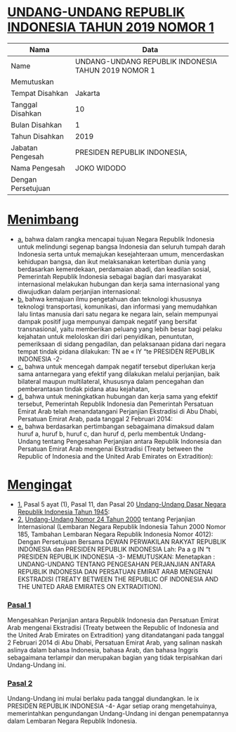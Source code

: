 # [UNDANG-UNDANG REPUBLIK INDONESIA TAHUN 2019 NOMOR 1](http://example.org/legal/document/uu/2019/1)

| Nama | Data |
| ------ | ----- |
|Name|UNDANG-UNDANG REPUBLIK INDONESIA TAHUN 2019 NOMOR 1|
|Memutuskan||
|Tempat Disahkan|Jakarta|
|Tanggal Disahkan|10|
|Bulan Disahkan|1|
|Tahun Disahkan|2019|
|Jabatan Pengesah|PRESIDEN REPUBLIK INDONESIA,|
|Nama Pengesah|JOKO WIDODO|
|Dengan Persetujuan||
# [Menimbang](http://example.org/legal/document/uu/2019/1/menimbang)

* [a.](http://example.org/legal/document/uu/2019/1/menimbang/point/a) bahwa dalam rangka mencapai tujuan Negara Republik Indonesia untuk melindungi segenap bangsa Indonesia dan seluruh tumpah darah Indonesia serta untuk memajukan kesejahteraan umum, mencerdaskan kehidupan bangsa, dan ikut melaksanakan ketertiban dunia yang berdasarkan kemerdekaan, perdamaian abadi, dan keadilan sosial, Pemerintah Republik Indonesia sebagai bagian dari masyarakat internasional melakukan hubungan dan kerja sama internasional yang diwujudkan dalam perjanjian internasional:
* [b.](http://example.org/legal/document/uu/2019/1/menimbang/point/b) bahwa kemajuan ilmu pengetahuan dan teknologi khususnya teknologi transportasi, komunikasi, dan informasi yang memudahkan lalu lintas manusia dari satu negara ke negara lain, selain mempunyai dampak positif juga mempunyai dampak negatif yang bersifat transnasional, yaitu memberikan peluang yang lebih besar bagi pelaku kejahatan untuk meloloskan diri dari penyidikan, penuntutan, pemeriksaan di sidang pengadilan, dan pelaksanaan pidana dari negara tempat tindak pidana dilakukan: TN ae « IY “te PRESIDEN REPUBLIK INDONESIA -2-
* [c.](http://example.org/legal/document/uu/2019/1/menimbang/point/c) bahwa untuk mencegah dampak negatif tersebut diperlukan kerja sama antarnegara yang efektif yang dilakukan melalui perjanjian, baik bilateral maupun multilateral, khususnya dalam pencegahan dan pemberantasan tindak pidana atau kejahatan,
* [d.](http://example.org/legal/document/uu/2019/1/menimbang/point/d) bahwa untuk meningkatkan hubungan dan kerja sama yang efektif tersebut, Pemerintah Republik Indonesia dan Pemerintah Persatuan Emirat Arab telah menandatangani Perjanjian Ekstradisi di Abu Dhabi, Persatuan Emirat Arab, pada tanggal 2 Februari 2014:
* [e.](http://example.org/legal/document/uu/2019/1/menimbang/point/e) bahwa berdasarkan pertimbangan sebagaimana dimaksud dalam huruf a, huruf b, huruf c, dan huruf d, perlu membentuk Undang-Undang tentang Pengesahan Perjanjian antara Republik Indonesia dan Persatuan Emirat Arab mengenai Ekstradisi (Treaty between the Republic of Indonesia and the United Arab Emirates on Extradition):
# [Mengingat](http://example.org/legal/document/uu/2019/1/mengingat)

* [1.](http://example.org/legal/document/uu/2019/1/mengingat/point/0001) Pasal 5 ayat (1), Pasal 11, dan Pasal 20 [Undang-Undang Dasar Negara Republik Indonesia Tahun 1945](http://example.org/legal/document/uu):
* [2.](http://example.org/legal/document/uu/2019/1/mengingat/point/0002) [Undang-Undang Nomor 24 Tahun 2000](http://example.org/legal/document/uu/2000/24) tentang Perjanjian Internasional (Lembaran Negara Republik Indonesia Tahun 2000 Nomor 185, Tambahan Lembaran Negara Republik Indonesia Nomor 4012): Dengan Persetujuan Bersama DEWAN PERWAKILAN RAKYAT REPUBLIK INDONESIA dan PRESIDEN REPUBLIK INDONESIA Lah: Pa a g IN “t PRESIDEN REPUBLIK INDONESIA -3- MEMUTUSKAN: Menetapkan : UNDANG-UNDANG TENTANG PENGESAHAN PERJANJIAN ANTARA REPUBLIK INDONESIA DAN PERSATUAN EMIRAT ARAB MENGENAI EKSTRADISI (TREATY BETWEEN THE REPUBLIC OF INDONESIA AND THE UNITED ARAB EMIRATES ON EXTRADITION).

### [Pasal 1](http://example.org/legal/document/uu/2019/1/pasal/0001)
Mengesahkan Perjanjian antara Republik Indonesia dan Persatuan Emirat Arab mengenai Ekstradisi (Treaty between the Republic of Indonesia and the United Arab Emirates on Extradition) yang ditandatangani pada tanggal 2 Februari 2014 di Abu Dhabi, Persatuan Emirat Arab, yang salinan naskah aslinya dalam bahasa Indonesia, bahasa Arab, dan bahasa Inggris sebagaimana terlampir dan merupakan bagian yang tidak terpisahkan dari Undang-Undang ini.


### [Pasal 2](http://example.org/legal/document/uu/2019/1/pasal/0002)
Undang-Undang ini mulai berlaku pada tanggal diundangkan. Ie ix PRESIDEN REPUBLIK INDONESIA -4- Agar setiap orang mengetahuinya, memerintahkan pengundangan Undang-Undang ini dengan penempatannya dalam Lembaran Negara Republik Indonesia.
